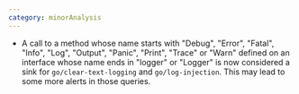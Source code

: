 ```yaml
---
category: minorAnalysis
---
```

* A call to a method whose name starts with "Debug", "Error", "Fatal", "Info", "Log", "Output", "Panic", "Print", "Trace" or "Warn" defined on an interface whose name ends in "logger" or "Logger" is now considered a sink for `go/clear-text-logging` and `go/log-injection`. This may lead to some more alerts in those queries.
